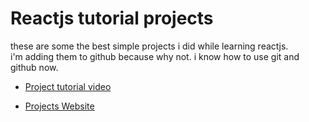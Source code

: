 # Reactjs tutorial projects

these are some the best simple projects i did while learning reactjs.<br/>
i'm adding them to github because why not. i know how to use git and github now.

<ul>
  <li>
    <a href="https://youtu.be/a_7Z7C_JCyo">Project tutorial video</a>
  </li>
</ul>
<ul>
  <li>
    <a href="https://react-projects.netlify.app/">Projects Website</a>
  </li>
</ul>
